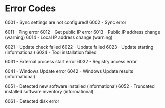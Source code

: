 # Error Codes

6001 - Sync settings are not configured!
6002 - Sync error

6011 - Ping error
6012 - Get public IP error
6013 - Public IP address change (warning)
6014 - Local IP address change (warning)

6021 - Update check failed
6022 - Update failed
6023 - Update starting (informational)
6024 - Tool installation failed

6031 - External process start error
6032 - Registry access error

6041 - Windows Update error
6042 - Windows Update results (informational)

6051 - Detected new software installed (informational)
6052 - Truncated installed software inventory (informational)

6061 - Detected disk error